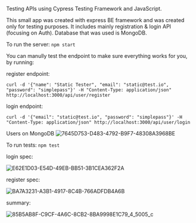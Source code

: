 Testing APIs using Cypress Testing Framework and JavaScript.

This small app was created with express BE framework and was created only for testing purposes.
It includes mainly registration & login API (focusing on Auth).
Database that was used is MongoDB.

To run the server:
``
npm start
``

You can manully test the endpoint to make sure everything works for you, by running:

register endpoint:

``
curl -d '{"name": "Static Tester", "email": "static@test.io", "password": "simplepass"}' -H "Content-Type: application/json" http://localhost:3000/api/user/register
``

login endpoint:

``
curl -d '{"email": "static@test.io", "password": "simplepass"}' -H "Content-Type: application/json" http://localhost:3000/api/user/login 
``

Users on MongoDB
![7645D753-D483-4792-B9F7-48308A3968BE](https://user-images.githubusercontent.com/83350680/191087374-5e05d8b6-c5b0-4706-942c-c4856002ff69.jpeg)



To run tests:
``
npm test
``


login spec:

![E62E1D03-E54D-49EB-BB51-3B1CEA362F2A](https://user-images.githubusercontent.com/83350680/191088279-6bb19b69-6bf0-4354-99c4-08ece316fa43.jpeg)

register spec:

![BA7A3231-A3B1-4917-8C4B-766ADFDB4A6B](https://user-images.githubusercontent.com/83350680/191088312-76a48269-703e-41cf-aee7-5be1963670bb.jpeg)

summary:

![85B5AB8F-C9CF-4A6C-8CB2-8BA9998E1C79_4_5005_c](https://user-images.githubusercontent.com/83350680/191088369-19a49e8a-a24b-4fc0-8142-6b7560f2601e.jpeg)
